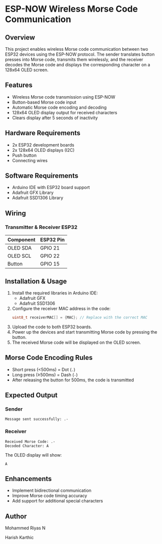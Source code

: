 # ESP-NOW Wireless Morse Code Communication

## Overview
This project enables wireless Morse code communication between two ESP32 devices using the ESP-NOW protocol. The sender translates button presses into Morse code, transmits them wirelessly, and the receiver decodes the Morse code and displays the corresponding character on a 128x64 OLED screen.

## Features
- Wireless Morse code transmission using ESP-NOW
- Button-based Morse code input
- Automatic Morse code encoding and decoding
- 128x64 OLED display output for received characters
- Clears display after 5 seconds of inactivity

## Hardware Requirements
- 2x ESP32 development boards
- 2x 128x64 OLED displays (I2C)
- Push button
- Connecting wires

## Software Requirements
- Arduino IDE with ESP32 board support
- Adafruit GFX Library
- Adafruit SSD1306 Library

## Wiring
### Transmitter & Receiver ESP32
| Component  | ESP32 Pin |
|------------|----------|
| OLED SDA   | GPIO 21  |
| OLED SCL   | GPIO 22  |
| Button     | GPIO 15  |

## Installation & Usage
1. Install the required libraries in Arduino IDE:
   - Adafruit GFX
   - Adafruit SSD1306
2. Configure the receiver MAC address in the code:
   ```cpp
   uint8_t receiverMAC[] = {MAC}; // Replace with the correct MAC
   ```
3. Upload the code to both ESP32 boards.
4. Power up the devices and start transmitting Morse code by pressing the button.
5. The received Morse code will be displayed on the OLED screen.

## Morse Code Encoding Rules
- Short press (<500ms) = Dot (`.`)
- Long press (≥500ms) = Dash (`-`)
- After releasing the button for 500ms, the code is transmitted

## Expected Output
### Sender
```
Message sent successfully: .-
```
### Receiver
```
Received Morse Code: .-
Decoded Character: A
```
The OLED display will show:
```
A
```

## Enhancements
- Implement bidirectional communication
- Improve Morse code timing accuracy
- Add support for additional special characters


## Author
Mohammed Riyas N

Harish Karthic 


